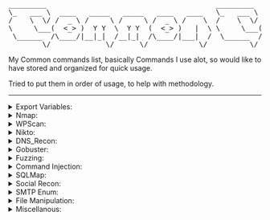 <pre>
_________                                        _________                                           .___      
\_   ___ \  ____   _____   _____   ____   ____   \_   ___ \  ____   _____   _____ _____    ____    __| _/______
/    \  \/ /  _ \ /     \ /     \ /  _ \ /    \  /    \  \/ /  _ \ /     \ /     \\__  \  /    \  / __ |/  ___/
\     \___(  <_> )  Y Y  \  Y Y  (  <_> )   |  \ \     \___(  <_> )  Y Y  \  Y Y  \/ __ \|   |  \/ /_/ |\___ \ 
 \______  /\____/|__|_|  /__|_|  /\____/|___|  /  \______  /\____/|__|_|  /__|_|  (____  /___|  /\____ /____  >
        \/             \/      \/            \/          \/             \/      \/     \/     \/      \/    \/ 
</pre>
My Common commands list, basically Commands I use alot, so would like to have stored and organized for quick usage. 

Tried to put them in order of usage, to help with methodology. 

---

<details><summary>Export Variables:</summary>

#### Target IP:
```
export IP=""
```
#### Target Port:
```
export PORT=""
```
<sub>Note:Web Server port actively enumerating</sub>

#### Target Port(s):
```
export PORTS=""
```
<sub>Note: All Avaible Ports Seperate by ","</sub>

#### Target URL:
```
export URL=""
```

#### Attack Box IP:
```
export LH=$(ip addr show | awk '/inet.*tun0/ {print $2}' | cut -d '/' -f 1)
```
<sub>Note: Default Tun0 change for interface</sub>

#### Attack Box Port:
```
export LP=""
```
<sub>Note: Local Port To catch reverse shells.</sub>

#### Verify Exports
```
env | grep -E '^(IP|PORT|PORTS|URL|LH|LP)='
```
#### Save Exported $IP/$URL to Hosts
```
echo "$IP $URL" | sudo tee -a /etc/hosts > /dev/null
```

</details>
<details><summary>Nmap:</summary>

#### Basic:
```
nmap -p- -sT -sV -A $IP 
```
 ```
nmap -p- -sC -sV $IP --open
```
```
nmap -p- --script=vuln $IP
```
#### HTTP-Methods:
```
nmap --script http-methods --script-args http-methods.url-path='/website' 
```
```
nmap -p80,443 --script=http-methods  --script-args http-methods.url-path='/directory/goes/here'
```

#### SMB-Enum-Shares:
```
nmap --script smb-enum-shares $IP
```
#### Sed IPs:
```
grep -oE '((1?[0-9][0-9]?|2[0-4][0-9]|25[0-5])\.){3}(1?[0-9][0-9]?|2[0-4][0-9]|25[0-5])' FILE
```

</details> 
<details><summary>WPScan:</summary>

#### WPScan & SSL:
```
wpscan --url $URL --disable-tls-checks --enumerate p --enumerate t --enumerate u
```
#### WPScan Brute Forceing:
```
wpscan --url $URL --disable-tls-checks -U users -P /usr/share/wordlists/rockyou.txt
```
#### Aggressive Plugin Detection:
```
wpscan --url $URL --enumerate p --plugins-detection aggressive
```

</details>
</details> <details><summary>Nikto:</summary>
  
#### Nikto with SSL and Evasion:
```
nikto --host $IP -ssl -evasion 1
```
<sub>Note: See Evasion Modalaties.</sub>
</details>

</details> <details><summary>DNS_Recon:</summary>
  
#### dns_recon:
```
dnsrecon –d yourdomain.com
```
<sub>Note: See Evasion Modalaties.</sub>
</details>
<details><summary>Gobuster:</summary>
  
#### gobuster directory:
```
gobuster dir -u $URL -w /opt/SecLists/Discovery/Web-Content/raft-medium-directories.txt -k -t 30
```
#### gobuster files:
```
gobuster dir -u $URL -w /opt/SecLists/Discovery/Web-Content/raft-medium-files.txt -k -t 30
```

#### gobuster for SubDomain brute forcing:
```
gobuster dns -d domain.org -w /opt/SecLists/Discovery/DNS/subdomains-top1million-110000.txt -t 30
```
<sub>Note: Make sure any DNS name you find resolves to an in-scope address before you test it.</sub>

</details> 
<details><summary>Fuzzing:</summary>
  
#### Wfuzz XSS Fuzzing:
```
wfuzz -c -z file,/opt/SecLists/Fuzzing/XSS/XSS-BruteLogic.txt "$URL"
```
```
wfuzz -c -z file,/opt/SecLists/Fuzzing/XSS/XSS-Jhaddix.txt "$URL"
```
#### COMMAND INJECTION WITH POST DATA:
```
wfuzz -c -z file,/opt/SecLists/Fuzzing/command-injection-commix.txt -d "doi=FUZZ" "$URL"
```
#### Test for Paramter Existence!:
```
wfuzz -c -z file,/opt/SecLists/Discovery/Web-Content/burp-parameter-names.txt "$URL"
```
#### AUTHENTICATED FUZZING DIRECTORIES:
```
wfuzz -c -z file,/opt/SecLists/Discovery/Web-Content/raft-medium-directories.txt --hc 404 -d "SESSIONID=value" "$URL"
```
#### AUTHENTICATED FILE FUZZING:
```
wfuzz -c -z file,/opt/SecLists/Discovery/Web-Content/raft-medium-files.txt --hc 404 -d "SESSIONID=value" "$URL"
```
#### FUZZ Directories:
```
wfuzz -c -z file,/opt/SecLists/Discovery/Web-Content/raft-large-directories.txt --hc 404 "$URL"
```
#### FUZZ FILES:
```
wfuzz -c -z file,/opt/SecLists/Discovery/Web-Content/raft-large-files.txt --hc 404 "$URL"
```
#### LARGE WORDS:
```
wfuzz -c -z file,/opt/SecLists/Discovery/Web-Content/raft-large-words.txt --hc 404 "$URL"
```
#### USERS:
```
wfuzz -c -z file,/opt/SecLists/Usernames/top-usernames-shortlist.txt --hc 404,403 "$URL"
```

</details>
<details><summary>Command Injection:</summary>
 
#### Command Injection with commix, ssl, waf, random agent:
```
commix --url="https://supermegaleetultradomain.com?parameter=" --level=3 --force-ssl --skip-waf --random-agent
```

</details>
<details><summary>SQLMap:</summary>
 
#### Basic:
```
sqlmap -u $URL --threads=2 --time-sec=10 --level=2 --risk=2 --technique=T --force-ssl
```
```
sqlmap -u $URL --threads=2 --time-sec=10 --level=4 --risk=3 --dump
```
<sub>Note: /SecLists/Fuzzing/alphanum-case.txt</sub>

</details>
<details><summary>Social Recon:</summary>

#### The Harvester: 
```
theharvester -d domain.org -l 500 -b google
```

</details>
<details><summary>SMTP Enum:</summary>

#### SMTP USER ENUM:
```
smtp-user-enum -M VRFY -U /opt/SecLists/Usernames/xato-net-10-million-usernames.txt -t $IP
```
```
smtp-user-enum -M EXPN -U /opt/SecLists/Usernames/xato-net-10-million-usernames.txt -t $IP
```
```
smtp-user-enum -M RCPT -U /opt/SecLists/Usernames/xato-net-10-million-usernames.txt -t $IP
```
```
smtp-user-enum -M EXPN -U /opt/SecLists/Usernames/xato-net-10-million-usernames.txt -t $IP
```
</details>
<details><summary>File Manipulation:</summary>

#### Extract IPs from a text file:  
```
grep -o '[0-9]\{1,3\}\.[0-9]\{1,3\}\.[0-9]\{1,3\}\.[0-9]\{1,3\}' nmapfile.txt
```

</details>
<details><summary>Miscellanous:</summary>

### Command Execution Verification - [Ping check]
```
tcpdump -i any -c5 icmp
```
### Check Network
```
netdiscover /r 0.0.0.0/24
```
#### INTO OUTFILE D00R
```
SELECT “” into outfile “/var/www/WEROOT/backdoor.php”;
```
#### LFI?:
PHP Filter Checks:
```
php://filter/convert.base64-encode/resource=
```
#### UPLOAD IMAGE?:
```
GIF89a1
```
</details>

